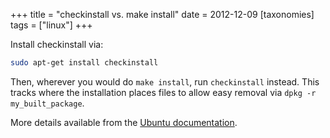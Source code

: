 +++
title = "checkinstall vs. make install"
date = 2012-12-09
[taxonomies]
tags = ["linux"]
+++

Install checkinstall via:

```sh
sudo apt-get install checkinstall
```

<!-- more -->

Then, wherever you would do `make install`, run `checkinstall` instead. This tracks where the installation places files to allow easy removal via `dpkg -r my_built_package`.

More details available from the [Ubuntu documentation](https://help.ubuntu.com/community/CheckInstall).
